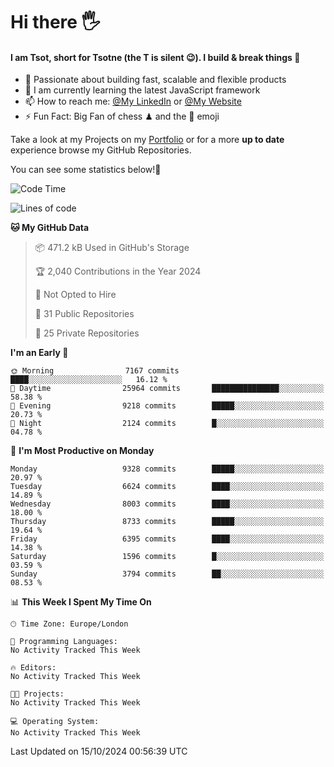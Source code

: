 # Hi there :raised_hand_with_fingers_splayed:
#### I am Tsot, short for Tsotne (the T is silent :wink:). I build & break things :space_invader:
- :telescope: Passionate about building fast, scalable and flexible products
- :seedling: I am currently learning the latest JavaScript framework 
- :mailbox: How to reach me: [@My LinkedIn](https://www.linkedin.com/in/tsotne-gvadzabia/) or [@My Website](https://tsotne.co.uk/contact)
- :zap: Fun Fact: Big Fan of chess ♟ and the 👾 emoji

Take a look at my Projects on my [Portfolio](https://tsotne.co.uk/) or for a more **up to date** experience browse my GitHub Repositories.

You can see some statistics below!:space_invader:
<!--START_SECTION:waka-->
![Code Time](http://img.shields.io/badge/Code%20Time-761%20hrs%202%20mins-blue)

![Lines of code](https://img.shields.io/badge/From%20Hello%20World%20I%27ve%20Written-15.6%20million%20lines%20of%20code-blue)

**🐱 My GitHub Data** 

> 📦 471.2 kB Used in GitHub's Storage 
 > 
> 🏆 2,040 Contributions in the Year 2024
 > 
> 🚫 Not Opted to Hire
 > 
> 📜 31 Public Repositories 
 > 
> 🔑 25 Private Repositories 
 > 
**I'm an Early 🐤** 

```text
🌞 Morning                7167 commits        ████░░░░░░░░░░░░░░░░░░░░░   16.12 % 
🌆 Daytime                25964 commits       ███████████████░░░░░░░░░░   58.38 % 
🌃 Evening                9218 commits        █████░░░░░░░░░░░░░░░░░░░░   20.73 % 
🌙 Night                  2124 commits        █░░░░░░░░░░░░░░░░░░░░░░░░   04.78 % 
```
📅 **I'm Most Productive on Monday** 

```text
Monday                   9328 commits        █████░░░░░░░░░░░░░░░░░░░░   20.97 % 
Tuesday                  6624 commits        ████░░░░░░░░░░░░░░░░░░░░░   14.89 % 
Wednesday                8003 commits        ████░░░░░░░░░░░░░░░░░░░░░   18.00 % 
Thursday                 8733 commits        █████░░░░░░░░░░░░░░░░░░░░   19.64 % 
Friday                   6395 commits        ████░░░░░░░░░░░░░░░░░░░░░   14.38 % 
Saturday                 1596 commits        █░░░░░░░░░░░░░░░░░░░░░░░░   03.59 % 
Sunday                   3794 commits        ██░░░░░░░░░░░░░░░░░░░░░░░   08.53 % 
```


📊 **This Week I Spent My Time On** 

```text
🕑︎ Time Zone: Europe/London

💬 Programming Languages: 
No Activity Tracked This Week

🔥 Editors: 
No Activity Tracked This Week

🐱‍💻 Projects: 
No Activity Tracked This Week

💻 Operating System: 
No Activity Tracked This Week
```


 Last Updated on 15/10/2024 00:56:39 UTC
<!--END_SECTION:waka-->
